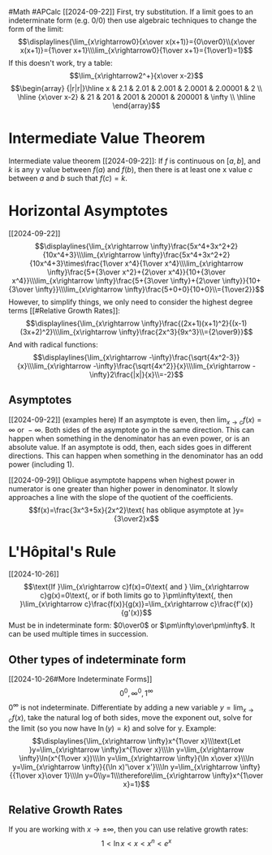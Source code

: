 #Math
#APCalc 
[[2024-09-22]]
First, try substitution.
If a limit goes to an indeterminate form (e.g. $0/0$) then use algebraic techniques to change the form of the limit:$$\displaylines{\lim_{x\rightarrow0}{x\over x(x+1)}={0\over0}\\{x\over x(x+1)}={1\over x+1}\\\lim_{x\rightarrow0}{1\over x+1}={1\over1}=1}$$If this doesn't work, try a table:$$\lim_{x\rightarrow2^+}{x\over x-2}$$$$\begin{array} {|r|r|}\hline x & 2.1 & 2.01 & 2.001 & 2.0001 & 2.00001 & 2 \\ \hline {x\over x-2} & 21 & 201 & 2001 & 20001 & 200001 & \infty \\ \hline  \end{array}$$
# Intermediate Value Theorem
Intermediate value theorem [[2024-09-22]]:
If $f$ is continuous on $[a, b]$, and $k$ is any y value between $f(a)$ and $f(b)$, then there is at least one x value $c$ between $a$ and $b$ such that $f(c)=k$.
# Horizontal Asymptotes
[[2024-09-22]]
$$\displaylines{\lim_{x\rightarrow \infty}\frac{5x^4+3x^2+2}{10x^4+3}\\\lim_{x\rightarrow \infty}\frac{5x^4+3x^2+2}{10x^4+3}\times\frac{1\over x^4}{1\over x^4}\\\lim_{x\rightarrow \infty}\frac{5+{3\over x^2}+{2\over x^4}}{10+{3\over x^4}}\\\lim_{x\rightarrow \infty}\frac{5+{3\over \infty}+{2\over \infty}}{10+{3\over \infty}}\\\lim_{x\rightarrow \infty}\frac{5+0+0}{10+0}\\={1\over2}}$$However, to simplify things, we only need to consider the highest degree terms [[#Relative Growth Rates]]:$$\displaylines{\lim_{x\rightarrow \infty}\frac{(2x+1)(x+1)^2}{(x-1)(3x+2)^2}\\\lim_{x\rightarrow \infty}\frac{2x^3}{9x^3}\\={2\over9}}$$And with radical functions:$$\displaylines{\lim_{x\rightarrow -\infty}\frac{\sqrt{4x^2-3}}{x}\\\lim_{x\rightarrow -\infty}\frac{\sqrt{4x^2}}{x}\\\lim_{x\rightarrow -\infty}2\frac{|x|}{x}\\=-2}$$
## Asymptotes
[[2024-09-22]] (examples here)
If an asymptote is even, then $\lim_{x\rightarrow c}f(x)=\infty \text{ or }-\infty$. Both sides of the asymptote go in the same direction. This can happen when something in the denominator has an even power, or is an absolute value.
If an asymptote is odd, then, each sides goes in different directions. This can happen when something in the denominator has an odd
power (including 1).

[[2024-09-29]]
Oblique asymptote happens when highest power in numerator is one greater than higher power in denominator. It slowly approaches a line with the slope of the quotient of the coefficients. $$f(x)=\frac{3x^3+5x}{2x^2}\text{ has oblique asymptote at }y={3\over2}x$$
# L'Hôpital's Rule
[[2024-10-26]]
$$\text{If }\lim_{x\rightarrow c}f(x)=0\text{ and } \lim_{x\rightarrow c}g(x)=0\text{, or if both limits go to }\pm\infty\text{, then }\lim_{x\rightarrow c}\frac{f(x)}{g(x)}=\lim_{x\rightarrow c}\frac{f'(x)}{g'(x)}$$Must be in indeterminate form: $0\over0$ or $\pm\infty\over\pm\infty$. It can be used multiple times in succession.
## Other types of indeterminate form
[[2024-10-26#More Indeterminate Forms]]
$$0^0,\infty^0,1^\infty$$$0^\infty$ is not indeterminate.
Differentiate by adding a new variable $y = \lim_{x\rightarrow c}f(x)$, take the natural log of both sides, move the exponent out, solve for the limit (so you now have $\ln(y) = k$) and solve for y.
Example:$$\displaylines{\lim_{x\rightarrow \infty}x^{1\over x}\\\text{Let }y=\lim_{x\rightarrow \infty}x^{1\over x}\\\ln y=\lim_{x\rightarrow \infty}\ln(x^{1\over x})\\\ln y=\lim_{x\rightarrow \infty}{\ln x\over x}\\\ln y=\lim_{x\rightarrow \infty}{(\ln x)'\over x'}\\\ln y=\lim_{x\rightarrow \infty}{{1\over x}\over 1}\\\ln y=0\\y=1\\\therefore\lim_{x\rightarrow \infty}x^{1\over x}=1}$$
## Relative Growth Rates
If you are working with $x\rightarrow\pm\infty$, then you can use relative growth rates:$$1<\ln x<x<x^n<e^x$$
